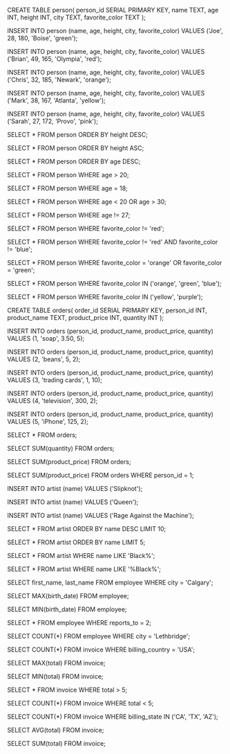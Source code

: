 CREATE TABLE person(
  person_id SERIAL PRIMARY KEY,
  name TEXT,
  age INT,
  height INT,
  city TEXT,
  favorite_color TEXT
);

INSERT INTO person
(name, age, height, city, favorite_color)
VALUES
('Joe', 28, 180, 'Boise', 'green');

INSERT INTO person
(name, age, height, city, favorite_color)
VALUES
('Brian', 49, 165, 'Olympia', 'red');

INSERT INTO person
(name, age, height, city, favorite_color)
VALUES
('Chris', 32, 185, 'Newark', 'orange');

INSERT INTO person
(name, age, height, city, favorite_color)
VALUES
('Mark', 38, 167, 'Atlanta', 'yellow');

INSERT INTO person
(name, age, height, city, favorite_color)
VALUES
('Sarah', 27, 172, 'Provo', 'pink');

SELECT *
FROM person
ORDER BY height DESC;

SELECT * 
FROM person
ORDER BY height ASC;

SELECT * 
FROM person
ORDER BY age DESC;

SELECT *
FROM person
WHERE age > 20;

SELECT * 
FROM person 
WHERE age = 18;

SELECT * 
FROM person
WHERE age < 20 OR age > 30;

SELECT * 
FROM person
WHERE age != 27;

SELECT *
FROM person
WHERE favorite_color != 'red';

SELECT * 
FROM person 
WHERE favorite_color != 'red' AND favorite_color != 'blue';

SELECT *
FROM person 
WHERE favorite_color = 'orange' OR favorite_color = 'green';

SELECT * 
FROM person
WHERE favorite_color IN ('orange', 'green', 'blue');

SELECT *
FROM person 
WHERE favorite_color IN ('yellow', 'purple');

CREATE TABLE orders(
  order_id SERIAL PRIMARY KEY,
  person_id INT,
  product_name TEXT,
  product_price INT,
  quantity INT
  );

INSERT INTO orders
(person_id, product_name, product_price, quantity)
VALUES
(1, 'soap', 3.50, 5);

INSERT INTO orders
(person_id, product_name, product_price, quantity)
VALUES
(2, 'beans', 5, 2);

INSERT INTO orders
(person_id, product_name, product_price, quantity)
VALUES
(3, 'trading cards', 1, 10);

INSERT INTO orders
(person_id, product_name, product_price, quantity)
VALUES
(4, 'television', 300, 2);

INSERT INTO orders
(person_id, product_name, product_price, quantity)
VALUES
(5, 'iPhone', 125, 2);

SELECT *
FROM orders;

SELECT SUM(quantity)
FROM orders;

SELECT SUM(product_price)
FROM orders;

SELECT SUM(product_price)
FROM orders WHERE person_id = 1;

INSERT INTO artist
(name)
VALUES 
('Slipknot');

INSERT INTO artist
(name)
VALUES
('Queen');

INSERT INTO artist
(name)
VALUES
('Rage Against the Machine');

SELECT *
FROM artist 
ORDER BY name DESC LIMIT 10;

SELECT *
FROM artist
ORDER BY name LIMIT 5;

SELECT *
FROM artist
WHERE name LIKE 'Black%';

SELECT *
FROM artist
WHERE name LIKE '%Black%';

SELECT first_name, last_name
FROM employee
WHERE city = 'Calgary';

SELECT MAX(birth_date)
FROM employee;

SELECT MIN(birth_date)
FROM employee;

SELECT * FROM employee
WHERE reports_to = 2;

SELECT COUNT(*)
FROM employee
WHERE city = 'Lethbridge';

SELECT COUNT(*)
FROM invoice
WHERE billing_country = 'USA';

SELECT MAX(total)
FROM invoice;

SELECT MIN(total)
FROM invoice;

SELECT * 
FROM invoice
WHERE total > 5;

SELECT COUNT(*)
FROM invoice
WHERE total < 5;

SELECT COUNT(*)
FROM invoice
WHERE billing_state IN ('CA', 'TX', 'AZ');

SELECT AVG(total)
FROM invoice;

SELECT SUM(total)
FROM invoice;
